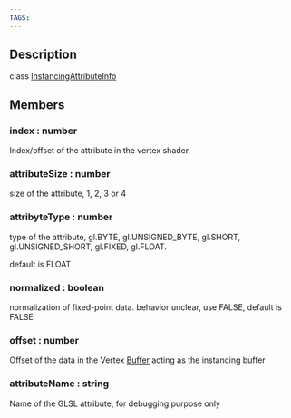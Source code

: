 ```yaml
---
TAGS:
---
```

## Description

class [InstancingAttributeInfo](/classes/3.0/InstancingAttributeInfo)



## Members

### index : number

Index/offset of the attribute in the vertex shader

### attributeSize : number

size of the attribute, 1, 2, 3 or 4

### attribyteType : number

type of the attribute, gl.BYTE, gl.UNSIGNED_BYTE, gl.SHORT, gl.UNSIGNED_SHORT, gl.FIXED, gl.FLOAT.

default is FLOAT

### normalized : boolean

normalization of fixed-point data. behavior unclear, use FALSE, default is FALSE

### offset : number

Offset of the data in the Vertex [Buffer](/classes/3.0/Buffer) acting as the instancing buffer

### attributeName : string

Name of the GLSL attribute, for debugging purpose only

